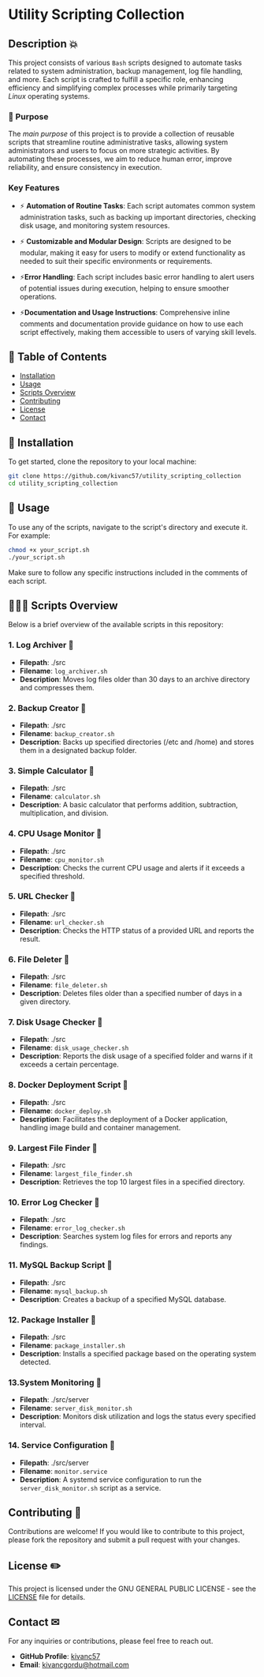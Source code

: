 # Utility Scripting Collection  

## Description 💥

This project consists of various `Bash` scripts designed to automate tasks related to system administration, backup management, log file handling, and more. Each script is crafted to fulfill a specific role, enhancing efficiency and simplifying complex processes while primarily targeting *Linux* operating systems.

### 📄 Purpose

The *main purpose* of this project is to provide a collection of reusable scripts that streamline routine administrative tasks, allowing system administrators and users to focus on more strategic activities. By automating these processes, we aim to reduce human error, improve reliability, and ensure consistency in execution.

### Key Features

- ⚡️ **Automation of Routine Tasks**: Each script automates common system administration tasks, such as backing up important directories, checking disk usage, and monitoring system resources.
  
- ⚡️ **Customizable and Modular Design**: Scripts are designed to be modular, making it easy for users to modify or extend functionality as needed to suit their specific environments or requirements.
  
- ⚡️**Error Handling**: Each script includes basic error handling to alert users of potential issues during execution, helping to ensure smoother operations.
  
- ⚡️**Documentation and Usage Instructions**: Comprehensive inline comments and documentation provide guidance on how to use each script effectively, making them accessible to users of varying skill levels.


## 👾 Table of Contents

- [Installation](#installation)
- [Usage](#usage)
- [Scripts Overview](#scripts-overview)
- [Contributing](#contributing)
- [License](#license)
- [Contact](#contact)

## 🤖 Installation <a id="installation"></a>

To get started, clone the repository to your local machine:

```bash
git clone https://github.com/kivanc57/utility_scripting_collection
cd utility_scripting_collection
```

## 🐧 Usage <a id="usage"></a>
To use any of the scripts, navigate to the script's directory and execute it. For example:

```bash
chmod +x your_script.sh
./your_script.sh
```

Make sure to follow any specific instructions included in the comments of each script.

## 🧙🏽‍♂️ Scripts Overview <a id="scripts-overview"></a>
Below is a brief overview of the available scripts in this repository:

### 1. Log Archiver 💯
- **Filepath**: ./src
- **Filename**: `log_archiver.sh`
- **Description**: Moves log files older than 30 days to an archive directory and compresses them.
### 2. Backup Creator 💯
- **Filepath**: ./src
- **Filename**: `backup_creator.sh`
- **Description**: Backs up specified directories (/etc and /home) and stores them in a designated backup folder.
### 3. Simple Calculator 💯
- **Filepath**: ./src
- **Filename**: `calculator.sh`
- **Description**: A basic calculator that performs addition, subtraction, multiplication, and division.
### 4. CPU Usage Monitor 💯
- **Filepath**: ./src
- **Filename**: `cpu_monitor.sh`
- **Description**: Checks the current CPU usage and alerts if it exceeds a specified threshold.
### 5. URL Checker 💯
- **Filepath**: ./src
- **Filename**: `url_checker.sh`
- **Description**: Checks the HTTP status of a provided URL and reports the result.
### 6. File Deleter 💯
- **Filepath**: ./src
- **Filename**: `file_deleter.sh`
- **Description**: Deletes files older than a specified number of days in a given directory.
### 7. Disk Usage Checker 💯
- **Filepath**: ./src
- **Filename**: `disk_usage_checker.sh`
- **Description**: Reports the disk usage of a specified folder and warns if it exceeds a certain percentage.
### 8. Docker Deployment Script 💯
- **Filepath**: ./src
- **Filename**: `docker_deploy.sh`
- **Description**: Facilitates the deployment of a Docker application, handling image build and container management.
### 9. Largest File Finder 💯
- **Filepath**: ./src
- **Filename**: `largest_file_finder.sh`
- **Description**: Retrieves the top 10 largest files in a specified directory.
### 10. Error Log Checker 💯
- **Filepath**: ./src
- **Filename**: `error_log_checker.sh`
- **Description**: Searches system log files for errors and reports any findings.
### 11. MySQL Backup Script 💯
- **Filepath**: ./src
- **Filename**: `mysql_backup.sh`
- **Description**: Creates a backup of a specified MySQL database.
### 12. Package Installer 💯
- **Filepath**: ./src
- **Filename**: `package_installer.sh`
- **Description**: Installs a specified package based on the operating system detected.
### 13.System Monitoring 💯
- **Filepath**: ./src/server
- **Filename**: `server_disk_monitor.sh`  
- **Description**: Monitors disk utilization and logs the status every specified interval.
### 14. Service Configuration 💯
- **Filepath**: ./src/server
- **Filename**: `monitor.service`  
- **Description**: A systemd service configuration to run the `server_disk_monitor.sh` script as a service.

## Contributing 🤩 <a id="contributing"></a>
Contributions are welcome! If you would like to contribute to this project, please fork the repository and submit a pull request with your changes.

## License ✏️ <a id="license"></a>
This project is licensed under the GNU GENERAL PUBLIC LICENSE - see the [LICENSE](https://github.com/kivanc57/utility_scripting_collection/blob/main/LICENSE) file for details.

## Contact ✉ <a id="contact"></a>

For any inquiries or contributions, please feel free to reach out.

- **GitHub Profile**: [kivanc57](https://github.com/kivanc57)
- **Email**: [kivancgordu@hotmail.com](mailto:kivancgordu@hotmail.com)
